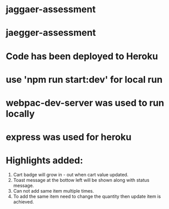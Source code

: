 # jaggaer-assessment

# jaegger-assessment

# Code has been deployed to Heroku
# use 'npm run start:dev' for local run

# webpac-dev-server was used to run locally
# express was used for heroku

# Highlights added:
1. Cart badge will grow in - out when cart value updated.
2. Toast message at the bottow left will be shown along with status message.
3. Can not add same item multiple times.
4. To add the same item need to change the quantity then update item is achieved.
